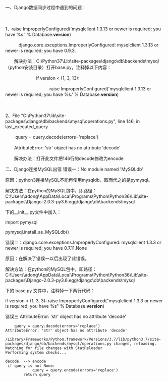 一、Django数据同步过程中遇到的问题：

　　

1、raise ImproperlyConfigured('mysqlclient 1.3.13 or newer is required; you have %s.' % Database.__version__)

　　　django.core.exceptions.ImproperlyConfigured: mysqlclient 1.3.13 or newer is required; you have 0.9.3.

　　解决办法：C:\Python37\Lib\site-packages\django\db\backends\mysql（python安装目录）打开base.py，注释掉以下内容：

 　　　　　　　if version < (1, 3, 13):

　　　　　　　　　　raise ImproperlyConfigured('mysqlclient 1.3.13 or newer is required; you have %s.' % Database.__version__)

　　

2、File "C:\Python37\lib\site-packages\django\db\backends\mysql\operations.py", line 146, in last_executed_query

　　  query = query.decode(errors='replace')

　　AttributeError: 'str' object has no attribute 'decode'

　　解决办法：打开此文件把146行的decode修改为encode


二、Django连接MySQL出错
错误一：No module named 'MySQLdb'

原因：python3连接MySQL不能再使用mysqldb，取而代之的是pymysql。

解决方法：在python的MySQL包中，即路径：C:\Users\adong\AppData\Local\Programs\Python\Python36\Lib\site-packages\Django-2.0.3-py3.6.egg\django\db\backends\mysql

下的__init__.py文件中加入：

import pymysql

pymysql.install_as_MySQLdb()

 

错误二：django.core.exceptions.ImproperlyConfigured: mysqlclient 1.3.3 or newer is required; you have 0.7.11.None

原因：在解决了错误一以后出现了此错误。

解决方法：在python的MySQL包中，即路径：C:\Users\adong\AppData\Local\Programs\Python\Python36\Lib\site-packages\Django-2.0.3-py3.6.egg\django\db\backends\mysql

下的 base.py 文件中，注释掉一下两行代码：

if version < (1, 3, 3):
     raise ImproperlyConfigured("mysqlclient 1.3.3 or newer is required; you have %s" % Database.__version__) 

错误三 AttributeError: 'str' object has no attribute 'decode'
```
    query = query.decode(errors='replace')
AttributeError: 'str' object has no attribute 'decode'

/Library/Frameworks/Python.framework/Versions/3.7/lib/python3.7/site-packages/django/db/backends/mysql/operations.py changed, reloading.
Watching for file changes with StatReloader
Performing system checks...

decode  --> encode
 if query is not None:
            query = query.encode(errors='replace')
        return query
```
